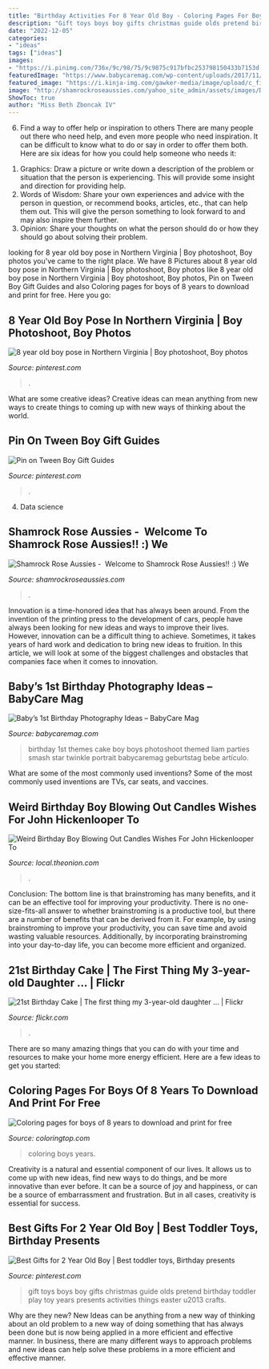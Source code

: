 ```yaml
---
title: "Birthday Activities For 8 Year Old Boy - Coloring Pages For Boys Of 8 Years To Download And Print For Free"
description: "Gift toys boys boy gifts christmas guide olds pretend birthday toddler play toy years presents activities things easter u2013 crafts"
date: "2022-12-05"
categories:
- "ideas"
tags: ["ideas"]
images:
- "https://i.pinimg.com/736x/9c/98/75/9c9875c917bfbc253798150433b7153d.jpg"
featuredImage: "https://www.babycaremag.com/wp-content/uploads/2017/11/1a57e87aa0fbe392c3dfa9a26e8dad4c.jpg"
featured_image: "https://i.kinja-img.com/gawker-media/image/upload/c_fill,f_auto,fl_progressive,g_center,h_675,pg_1,q_80,w_1200/iyn44p5qsvwsetxjjcou.jpg"
image: "http://shamrockroseaussies.com/yahoo_site_admin/assets/images/DSC_0061.262180039_std.JPG"
ShowToc: true
author: "Miss Beth Zboncak IV"
---
```



6) Find a way to offer help or inspiration to others
There are many people out there who need help, and even more people who need inspiration. It can be difficult to know what to do or say in order to offer them both. Here are six ideas for how you could help someone who needs it: 
1. Graphics: Draw a picture or write down a description of the problem or situation that the person is experiencing. This will provide some insight and direction for providing help. 
2. Words of Wisdom: Share your own experiences and advice with the person in question, or recommend books, articles, etc., that can help them out. This will give the person something to look forward to and may also inspire them further. 
3. Opinion: Share your thoughts on what the person should do or how they should go about solving their problem.

	

		
looking for 8 year old boy pose in Northern Virginia | Boy photoshoot, Boy photos you've came to the right place. We have 8 Pictures about 8 year old boy pose in Northern Virginia | Boy photoshoot, Boy photos like 8 year old boy pose in Northern Virginia | Boy photoshoot, Boy photos, Pin on Tween Boy Gift Guides and also Coloring pages for boys of 8 years to download and print for free. Here you go:
		
    
## 8 Year Old Boy Pose In Northern Virginia | Boy Photoshoot, Boy Photos

<img loading=lazy src="https://i.pinimg.com/736x/5e/b3/fe/5eb3fefc6d4ece425907e261ffecbc5c---year-olds-old-boys.jpg" onerror="this.onerror=null;this.src='https://tse4.mm.bing.net/th?id=OIP.ocHX5ek2uGbB8ZUiKU9JUAHaLH&amp;pid=15.1';" alt="8 year old boy pose in Northern Virginia | Boy photoshoot, Boy photos">

_Source: pinterest.com_

>. 

	

What are some creative ideas?
Creative ideas can mean anything from new ways to create things to coming up with new ways of thinking about the world.

    
## Pin On Tween Boy Gift Guides

<img loading=lazy src="https://i.pinimg.com/736x/28/26/b1/2826b1f2f431ec5db8ee0f3fbda56ad9.jpg" onerror="this.onerror=null;this.src='https://tse2.mm.bing.net/th?id=OIP.kSSU0xHU53hQDk7bF2yUUAHaPG&amp;pid=15.1';" alt="Pin on Tween Boy Gift Guides">

_Source: pinterest.com_

>. 

	

4. Data science 

    
## Shamrock Rose Aussies - ﻿﻿﻿ Welcome To Shamrock Rose Aussies!! :) We

<img loading=lazy src="http://shamrockroseaussies.com/yahoo_site_admin/assets/images/DSC_0061.262180039_std.JPG" onerror="this.onerror=null;this.src='https://tse4.mm.bing.net/th?id=OIP.F8ke_kyOo-K187VSgFiNLQHaFR&amp;pid=15.1';" alt="Shamrock Rose Aussies - ﻿﻿﻿ Welcome to Shamrock Rose Aussies!! :) We">

_Source: shamrockroseaussies.com_

>. 

	

Innovation is a time-honored idea that has always been around. From the invention of the printing press to the development of cars, people have always been looking for new ideas and ways to improve their lives. However, innovation can be a difficult thing to achieve. Sometimes, it takes years of hard work and dedication to bring new ideas to fruition. In this article, we will look at some of the biggest challenges and obstacles that companies face when it comes to innovation.

    
## Baby’s 1st Birthday Photography Ideas – BabyCare Mag

<img loading=lazy src="https://www.babycaremag.com/wp-content/uploads/2017/11/1a57e87aa0fbe392c3dfa9a26e8dad4c.jpg" onerror="this.onerror=null;this.src='https://tse2.mm.bing.net/th?id=OIP.ZSgqII6HgZeXUZuT2d93awHaKf&amp;pid=15.1';" alt="Baby’s 1st Birthday Photography Ideas – BabyCare Mag">

_Source: babycaremag.com_

>birthday 1st themes cake boy boys photoshoot themed liam parties smash star twinkle portrait babycaremag geburtstag bebe artículo. 

	

What are some of the most commonly used inventions?
Some of the most commonly used inventions are TVs, car seats, and vaccines.

    
## Weird Birthday Boy Blowing Out Candles Wishes For John Hickenlooper To

<img loading=lazy src="https://i.kinja-img.com/gawker-media/image/upload/c_fill,f_auto,fl_progressive,g_center,h_675,pg_1,q_80,w_1200/iyn44p5qsvwsetxjjcou.jpg" onerror="this.onerror=null;this.src='https://tse1.mm.bing.net/th?id=OIP.EcKeyySF--uz4OC5XtoBgQHaEK&amp;pid=15.1';" alt="Weird Birthday Boy Blowing Out Candles Wishes For John Hickenlooper To">

_Source: local.theonion.com_

>. 

	

Conclusion: The bottom line is that brainstroming has many benefits, and it can be an effective tool for improving your productivity.
There is no one-size-fits-all answer to whether brainstroming is a productive tool, but there are a number of benefits that can be derived from it. For example, by using brainstroming to improve your productivity, you can save time and avoid wasting valuable resources. Additionally, by incorporating brainstroming into your day-to-day life, you can become more efficient and organized.

    
## 21st Birthday Cake | The First Thing My 3-year-old Daughter … | Flickr

<img loading=lazy src="https://c2.staticflickr.com/6/5101/5581833108_e6a68c76af_b.jpg" onerror="this.onerror=null;this.src='https://tse4.mm.bing.net/th?id=OIP.igDR_pBUAMQGMefs8imXOQHaJ4&amp;pid=15.1';" alt="21st Birthday Cake | The first thing my 3-year-old daughter … | Flickr">

_Source: flickr.com_

>. 

	

There are so many amazing things that you can do with your time and resources to make your home more energy efficient. Here are a few ideas to get you started:

    
## Coloring Pages For Boys Of 8 Years To Download And Print For Free

<img loading=lazy src="http://coloringtop.com/sites/default/files/a0c7beafbfa94fc537ee8c80b3bb4526.jpg" onerror="this.onerror=null;this.src='https://tse2.mm.bing.net/th?id=OIP.fsFW1E6ITlayuEKqj50ywQHaKG&amp;pid=15.1';" alt="Coloring pages for boys of 8 years to download and print for free">

_Source: coloringtop.com_

>coloring boys years. 

	

Creativity is a natural and essential component of our lives. It allows us to come up with new ideas, find new ways to do things, and be more innovative than ever before. It can be a source of joy and happiness, or can be a source of embarrassment and frustration. But in all cases, creativity is essential for success.

    
## Best Gifts For 2 Year Old Boy | Best Toddler Toys, Birthday Presents

<img loading=lazy src="https://i.pinimg.com/736x/9c/98/75/9c9875c917bfbc253798150433b7153d.jpg" onerror="this.onerror=null;this.src='https://tse1.mm.bing.net/th?id=OIP.L2LONlTlBHRVItSnQk2UwgHaJ3&amp;pid=15.1';" alt="Best Gifts for 2 Year Old Boy | Best toddler toys, Birthday presents">

_Source: pinterest.com_

>gift toys boys boy gifts christmas guide olds pretend birthday toddler play toy years presents activities things easter u2013 crafts. 

	

Why are they new?
New Ideas can be anything from a new way of thinking about an old problem to a new way of doing something that has always been done but is now being applied in a more efficient and effective manner. In business, there are many different ways to approach problems and new ideas can help solve these problems in a more efficient and effective manner.

